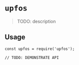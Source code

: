 # `upfos`

> TODO: description

## Usage

```
const upfos = require('upfos');

// TODO: DEMONSTRATE API
```
